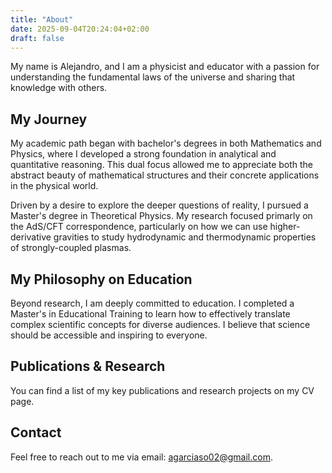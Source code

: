 ```yaml
---
title: "About"
date: 2025-09-04T20:24:04+02:00
draft: false
---
```

My name is Alejandro, and I am a physicist and educator with a passion for understanding the fundamental laws of the universe and sharing that knowledge with others.

## My Journey

My academic path began with bachelor's degrees in both Mathematics and Physics, where I developed a strong foundation in analytical and quantitative reasoning. This dual focus allowed me to appreciate both the abstract beauty of mathematical structures and their concrete applications in the physical world.

Driven by a desire to explore the deeper questions of reality, I pursued a Master's degree in Theoretical Physics. My research focused primarly on the AdS/CFT correspondence, particularly on how we can use higher-derivative gravities to study hydrodynamic and thermodynamic properties of strongly-coupled plasmas.

## My Philosophy on Education

Beyond research, I am deeply committed to education. I completed a Master's in Educational Training to learn how to effectively translate complex scientific concepts for diverse audiences. I believe that science should be accessible and inspiring to everyone.

## Publications & Research

You can find a list of my key publications and research projects on my CV page.

## Contact

Feel free to reach out to me via email: agarciaso02@gmail.com.